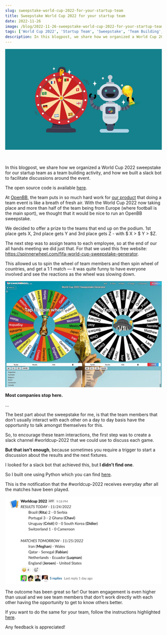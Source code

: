 ```yaml
---
slug: sweepstake-world-cup-2022-for-your-startup-team
title: Sweepstake World Cup 2022 for your startup team
date: 2022-11-26
image: /blog/2022-11-26-sweepstake-world-cup-2022-for-your-startup-team.png
tags: ['World Cup 2022', 'Startup Team', 'Sweepstake', 'Team Building', 'Slack Bot']
description: In this blogpost, we share how we organized a World Cup 2022 sweepstake for our startup team as a team building activity, and how we built a slack bot to facilitate discussions around the event.
---
```


<p align="center">
    <img width="600" src="/blog/2022-11-26-sweepstake-world-cup-2022-for-your-startup-team.png"/>
</p>

<br />

In this blogpost, we share how we organized a World Cup 2022 sweepstake for our startup team as a team building activity, and how we built a slack bot to facilitate discussions around the event.

The open source code is available [here](https://github.com/DidierRLopes/worldcup2022-sweepstake-slackbot).

<!-- truncate -->

<div style={{borderTop: '1px solid #0088CC', margin: '1.5em 0'}} />

At [OpenBB](https://openbb.co/), the team puts in so much hard work for [our product](https://github.com/OpenBB-finance/OpenBBTerminal) that doing a team event is like a breath of fresh air. With the World Cup 2022 now taking place and more than half of the team being from Europe (where football is the main sport), we thought that it would be nice to run an OpenBB sweepstake.

We decided to offer a prize to the teams that end up on the podium. 1st place gets X, 2nd place gets Y and 3rd place gets Z - with $ X > $ Y > $Z.

The next step was to assign teams to each employee, so at the end of our all hands meeting we did just that. For that we used this free website: https://spinnerwheel.com/fifa-world-cup-sweepstake-generator.

This allowed us to spin the wheel of team members and then spin wheel of countries, and get a 1:1 match — it was quite funny to have everyone involved and see the reactions as the wheel was slowing down.

![image](/blog/2022-11-26-sweepstake-world-cup-2022-for-your-startup-team_1.png)

**Most companies stop here.**

...

The best part about the sweepstake for me, is that the team members that don’t usually interact with each other on a day to day basis have the opportunity to talk amongst themselves for this.

So, to encourage these team interactions, the first step was to create a slack channel #worldcup-2022 that we could use to discuss each game.

**But that isn’t enough**, because sometimes you require a trigger to start a discussion about the results and the next fixtures.

I looked for a slack bot that achieved this, but **I didn’t find one**.

So I built one using Python which you can find [here](https://github.com/DidierRLopes/worldcup2022-sweepstake-slackbot).

This is the notification that the #worldcup-2022 receives everyday after all the matches have been played.

![image](/blog/2022-11-26-sweepstake-world-cup-2022-for-your-startup-team_2.png)

The outcome has been great so far! Our team engagement is even higher than usual and we see team members that don’t work directly with each other having the opportunity to get to know others better.

If you want to do the same for your team, follow the instructions highlighted [here](https://github.com/DidierRLopes/worldcup2022-sweepstake-slackbot).

Any feedback is appreciated!
